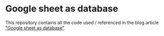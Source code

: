 # Google sheet as database

This repository contains all the code used / referenced in the blog article ["Google sheet as database"](https://blog.codecentric.de/en/2019/03/google-sheets-as-database/).
